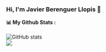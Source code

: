 ### Hi, I'm Javier Berenguer Llopis  👋


<strong>📊 My Github Stats :</strong><br><br>
![GitHub stats](https://github-readme-stats.vercel.app/api?username=JaviBerenguer&show_icons=true&count_private=true&include_all_commits=true&theme=radical)<br>
<img align="center" src="https://github-readme-streak-stats.herokuapp.com/?user=JaviBerenguer&theme=radical&hide_border=true"/><br><br>
